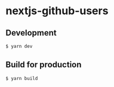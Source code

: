 # nextjs-github-users

## Development

```sh
$ yarn dev
```

## Build for production

```sh
$ yarn build
```
